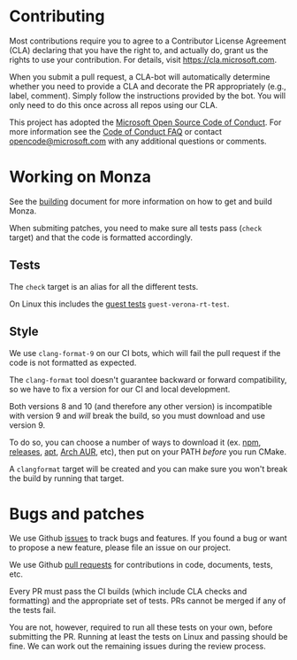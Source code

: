 # Contributing

Most contributions require you to agree to a
Contributor License Agreement (CLA) declaring that you have the right to, and actually do, grant us
the rights to use your contribution. For details, visit https://cla.microsoft.com.

When you submit a pull request, a CLA-bot will automatically determine whether you need to provide
a CLA and decorate the PR appropriately (e.g., label, comment). Simply follow the instructions
provided by the bot. You will only need to do this once across all repos using our CLA.

This project has adopted the [Microsoft Open Source Code of Conduct](https://opensource.microsoft.com/codeofconduct/).
For more information see the [Code of Conduct FAQ](https://opensource.microsoft.com/codeofconduct/faq/) or
contact [opencode@microsoft.com](mailto:opencode@microsoft.com) with any additional questions or comments.

# Working on Monza

See the [building](docs/build.md) document for more information on how to get and build Monza.

When submiting patches, you need to make sure all tests pass (`check` target) and that the code is formatted accordingly.

## Tests

The `check` target is an alias for all the different tests.

On Linux this includes the [guest tests](docs/build.md) `guest-verona-rt-test`.

## Style

We use `clang-format-9` on our CI bots, which will fail the pull request if the code is not formatted as expected.

The `clang-format` tool doesn't guarantee backward or forward compatibility, so we have to fix a version for our CI and local development.

Both versions 8 and 10 (and therefore any other version) is incompatible with version 9 and *will* break the build, so you must download and use version 9.

To do so, you can choose a number of ways to download it (ex. [npm](https://www.npmjs.com/package/clang-format), [releases](https://releases.llvm.org/), [apt](https://packages.ubuntu.com/search?suite=default&section=all&arch=any&keywords=clang-format-9&searchon=names), [Arch AUR](https://aur.archlinux.org/packages/clang-format-static-bin/), etc), then put on your PATH *before* you run CMake.

A `clangformat` target will be created and you can make sure you won't break the build by running that target.

# Bugs and patches

We use Github [issues](https://github.com/microsoft/monza/issues) to track bugs and features. If you found a bug or want to propose a new feature, please file an issue on our project.

We use Github [pull requests](https://github.com/microsoft/monza/pulls) for contributions in code, documents, tests, etc.

Every PR must pass the CI builds (which include CLA checks and formatting) and the appropriate set of tests. PRs cannot be merged if any of the tests fail.

You are not, however, required to run all these tests on your own, before submitting the PR. Running at least the tests on Linux and passing should be fine. We can work out the remaining issues during the review process.